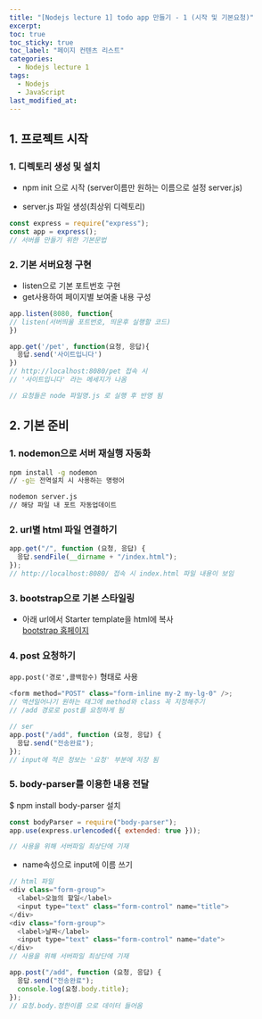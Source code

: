 ```yaml
---
title: "[Nodejs lecture 1] todo app 만들기 - 1 (시작 및 기본요청)"
excerpt:
toc: true
toc_sticky: true
toc_label: "페이지 컨텐츠 리스트"
categories:
  - Nodejs lecture 1
tags:
  - Nodejs
  - JavaScript
last_modified_at:
---
```


## **1. 프로젝트 시작**

### 1. 디렉토리 생성 및 설치

- npm init 으로 시작 (server이름만 원하는 이름으로 설정 server.js)

- server.js 파일 생성(최상위 디렉토리)

```javascript
const express = require("express");
const app = express();
// 서버를 만들기 위한 기본문법
```

### 2. 기본 서버요청 구현

- listen으로 기본 포트번호 구현
- get사용하여 페이지별 보여줄 내용 구성

```javascript
app.listen(8080, function{
// listen(서버띄울 포트번호, 띄운후 실행할 코드)
})

app.get('/pet', function(요청, 응답){
  응답.send('사이트입니다')
})
// http://localhost:8080/pet 접속 시
// '사이트입니다' 라는 메세지가 나옴

// 요청들은 node 파일명.js 로 실행 후 반영 됨
```

## **2. 기본 준비**

### 1. nodemon으로 서버 재실행 자동화

```bash
npm install -g nodemon
// -g는 전역설치 시 사용하는 명령어
```

```bash
nodemon server.js
// 해당 파일 내 포트 자동업데이트

```

### 2. url별 html 파일 연결하기

```javascript
app.get("/", function (요청, 응답) {
  응답.sendFile(__dirname + "/index.html");
});
// http://localhost:8080/ 접속 시 index.html 파일 내용이 보임
```

### 3. bootstrap으로 기본 스타일링

- 아래 url에서 Starter template을 html에 복사  
  [bootstrap 홈페이지](https://getbootstrap.com/docs/5.1/getting-started/introduction/)

### 4. post 요청하기

`app.post('경로',콜백함수)` 형태로 사용

```javascript
<form method="POST" class="form-inline my-2 my-lg-0" />;
// 액션일어나기 원하는 태그에 method와 class 꼭 지정해주기
// /add 경로로 post를 요청하게 됨

// ser
app.post("/add", function (요청, 응답) {
  응답.send("전송완료");
});
// input에 적은 정보는 '요청' 부분에 저장 됨
```

### 5. body-parser를 이용한 내용 전달

$ npm install body-parser 설치

```javascript
const bodyParser = require("body-parser");
app.use(express.urlencoded({ extended: true }));

// 사용을 위해 서버파일 최상단에 기재
```

- name속성으로 input에 이름 쓰기

```javascript
// html 파일
<div class="form-group">
  <label>오늘의 할일</label>
  <input type="text" class="form-control" name="title">
</div>
<div class="form-group">
  <label>날짜</label>
  <input type="text" class="form-control" name="date">
</div>
// 사용을 위해 서버파일 최상단에 기재
```

```javascript
app.post("/add", function (요청, 응답) {
  응답.send("전송완료");
  console.log(요청.body.title);
});
// 요청.body.정한이름 으로 데이터 들어옴
```
